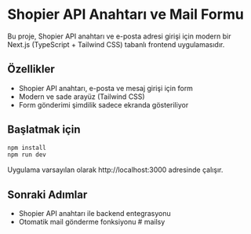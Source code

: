 
# Shopier API Anahtarı ve Mail Formu

Bu proje, Shopier API anahtarı ve e-posta adresi girişi için modern bir Next.js (TypeScript + Tailwind CSS) tabanlı frontend uygulamasıdır.

## Özellikler
- Shopier API anahtarı, e-posta ve mesaj girişi için form
- Modern ve sade arayüz (Tailwind CSS)
- Form gönderimi şimdilik sadece ekranda gösteriliyor

## Başlatmak için

```bash
npm install
npm run dev
```

Uygulama varsayılan olarak http://localhost:3000 adresinde çalışır.

## Sonraki Adımlar
- Shopier API anahtarı ile backend entegrasyonu
- Otomatik mail gönderme fonksiyonu
#   m a i l s y  
 